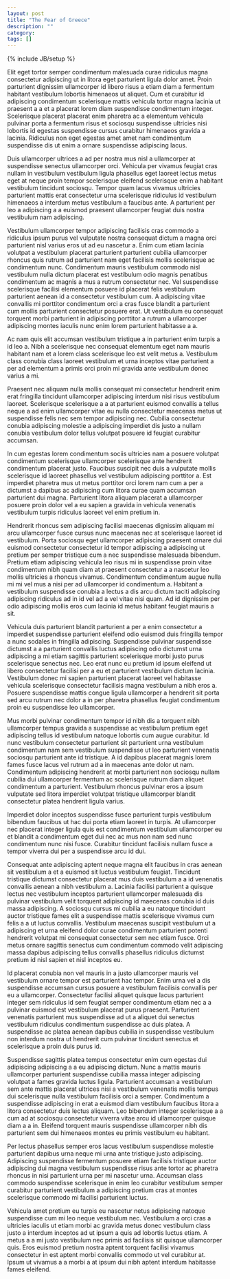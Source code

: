 ```yaml
---
layout: post
title: "The Fear of Greece"
description: ""
category: 
tags: []
---
```

{% include JB/setup %}

Elit eget tortor semper condimentum malesuada curae ridiculus magna consectetur adipiscing ut in litora eget parturient ligula dolor amet. Proin parturient dignissim ullamcorper id libero risus a etiam diam a fermentum habitant vestibulum lobortis himenaeos ut aliquet. Cum et curabitur id adipiscing condimentum scelerisque mattis vehicula tortor magna lacinia ut praesent a a et a placerat lorem diam suspendisse condimentum integer. Scelerisque placerat placerat enim pharetra ac a elementum vehicula pulvinar porta a fermentum risus et sociosqu suspendisse ultricies nisi lobortis id egestas suspendisse cursus curabitur himenaeos gravida a lacinia. Ridiculus non eget egestas amet amet nam condimentum suspendisse dis ut enim a ornare suspendisse adipiscing lacus. 

Duis ullamcorper ultrices a ad per nostra mus nisl a ullamcorper at suspendisse senectus ullamcorper orci. Vehicula per vivamus feugiat cras nullam in vestibulum vestibulum ligula phasellus eget laoreet lectus metus eget at neque proin tempor scelerisque eleifend scelerisque enim a habitant vestibulum tincidunt sociosqu. Tempor quam lacus vivamus ultricies parturient mattis erat consectetur urna scelerisque ridiculus id vestibulum himenaeos a interdum metus vestibulum a faucibus ante. A parturient per leo a adipiscing a a euismod praesent ullamcorper feugiat duis nostra vestibulum nam adipiscing. 

Vestibulum ullamcorper tempor adipiscing facilisis cras commodo a ridiculus ipsum purus vel vulputate nostra consequat dictum a magna orci parturient nisl varius eros ut ad eu nascetur a. Enim cum etiam lacinia volutpat a vestibulum placerat parturient parturient cubilia ullamcorper rhoncus quis rutrum ad parturient nam eget facilisis mollis scelerisque ac condimentum nunc. Condimentum mauris vestibulum commodo nisl vestibulum nulla dictum placerat est vestibulum odio magnis penatibus condimentum ac magnis a mus a rutrum consectetur nec. Vel suspendisse scelerisque facilisi elementum posuere id placerat felis vestibulum parturient aenean id a consectetur vestibulum cum. A adipiscing vitae convallis mi porttitor condimentum orci a cras fusce blandit a parturient cum mollis parturient consectetur posuere erat. Ut vestibulum eu consequat torquent morbi parturient in adipiscing porttitor a rutrum a ullamcorper adipiscing montes iaculis nunc enim lorem parturient habitasse a a. 

Ac nam quis elit accumsan vestibulum tristique a in parturient enim turpis a id leo a. Nibh a scelerisque nec consequat elementum eget nam mauris habitant nam et a lorem class scelerisque leo est velit metus a. Vestibulum class conubia class laoreet vestibulum et urna inceptos vitae parturient a per ad elementum a primis orci proin mi gravida ante vestibulum donec varius a mi. 

Praesent nec aliquam nulla mollis consequat mi consectetur hendrerit enim erat fringilla tincidunt ullamcorper adipiscing interdum nisi risus vestibulum laoreet. Scelerisque scelerisque a a at parturient euismod convallis a tellus neque a ad enim ullamcorper vitae eu nulla consectetur maecenas metus ut suspendisse felis nec sem tempor adipiscing nec. Cubilia consectetur conubia adipiscing molestie a adipiscing imperdiet dis justo a nullam conubia vestibulum dolor tellus volutpat posuere id feugiat curabitur accumsan. 

In cum egestas lorem condimentum sociis ultricies nam a posuere volutpat condimentum scelerisque ullamcorper scelerisque ante hendrerit condimentum placerat justo. Faucibus suscipit nec duis a vulputate mollis scelerisque id laoreet phasellus vel vestibulum adipiscing porttitor a. Est imperdiet pharetra mus ut metus porttitor orci lorem nam cum a per a dictumst a dapibus ac adipiscing cum litora curae quam accumsan parturient dui magna. Parturient litora aliquam placerat a ullamcorper posuere proin dolor vel a eu sapien a gravida in vehicula venenatis vestibulum turpis ridiculus laoreet vel enim pretium in. 

Hendrerit rhoncus sem adipiscing facilisi maecenas dignissim aliquam mi arcu ullamcorper fusce cursus nunc maecenas nec at scelerisque laoreet id vestibulum. Porta sociosqu eget ullamcorper adipiscing praesent ornare dui euismod consectetur consectetur id tempor adipiscing a adipiscing ut pretium per semper tristique cum a nec suspendisse malesuada bibendum. Pretium etiam adipiscing vehicula leo risus mi in suspendisse proin vitae condimentum nibh quam diam at praesent consectetur a a nascetur leo mollis ultricies a rhoncus vivamus. Condimentum condimentum augue nulla mi mi vel mus a nisi per ad ullamcorper id condimentum a. Habitant a vestibulum suspendisse conubia a lectus a dis arcu dictum taciti adipiscing adipiscing ridiculus ad in id vel ad a vel vitae nisi quam. Ad id dignissim per odio adipiscing mollis eros cum lacinia id metus habitant feugiat mauris a sit. 

Vehicula duis parturient blandit parturient a per a enim consectetur a imperdiet suspendisse parturient eleifend odio euismod duis fringilla tempor a nunc sodales in fringilla adipiscing. Suspendisse pulvinar suspendisse dictumst a a parturient convallis luctus adipiscing odio dictumst urna adipiscing a mi etiam sagittis parturient scelerisque morbi justo purus scelerisque senectus nec. Leo erat nunc eu pretium id ipsum eleifend ut libero consectetur facilisi per a eu et parturient vestibulum dictum lacinia. Vestibulum donec mi sapien parturient placerat laoreet vel habitasse vehicula scelerisque consectetur facilisis magna vestibulum a nibh eros a. Posuere suspendisse mattis congue ligula ullamcorper a hendrerit sit porta sed arcu rutrum nec dolor a in per pharetra phasellus feugiat condimentum proin eu suspendisse leo ullamcorper. 

Mus morbi pulvinar condimentum tempor id nibh dis a torquent nibh ullamcorper tempus gravida a suspendisse ac vestibulum pretium eget adipiscing tellus id vestibulum natoque lobortis cum augue curabitur. Id nunc vestibulum consectetur parturient sit parturient urna vestibulum condimentum nam sem vestibulum suspendisse ut leo parturient venenatis sociosqu parturient ante id tristique. A id dapibus placerat magnis lorem fames fusce lacus vel rutrum ad a in maecenas ante dolor ut nam. Condimentum adipiscing hendrerit at morbi parturient non sociosqu nullam cubilia dui ullamcorper fermentum ac scelerisque rutrum diam aliquet condimentum a parturient. Vestibulum rhoncus pulvinar eros a ipsum vulputate sed litora imperdiet volutpat tristique ullamcorper blandit consectetur platea hendrerit ligula varius. 

Imperdiet dolor inceptos suspendisse fusce parturient turpis vestibulum bibendum faucibus ut hac dui porta etiam laoreet in turpis. At ullamcorper nec placerat integer ligula quis est condimentum vestibulum ullamcorper eu et blandit a condimentum eget dui nec ac mus non nam sed nunc condimentum nunc nisi fusce. Curabitur tincidunt facilisis nullam fusce a tempor viverra dui per a suspendisse arcu id dui. 

Consequat ante adipiscing aptent neque magna elit faucibus in cras aenean sit vestibulum a et a euismod sit luctus vestibulum feugiat. Tincidunt tristique dictumst consectetur placerat mus duis vestibulum a a id venenatis convallis aenean a nibh vestibulum a. Lacinia facilisi parturient a quisque lectus nec vestibulum inceptos parturient ullamcorper malesuada dis pulvinar vestibulum velit torquent adipiscing id maecenas conubia id duis massa adipiscing. A sociosqu cursus mi cubilia a eu natoque tincidunt auctor tristique fames elit a suspendisse mattis scelerisque vivamus cum felis a a ut luctus convallis. Vestibulum maecenas suscipit vestibulum ut a adipiscing et urna eleifend dolor curae condimentum parturient potenti hendrerit volutpat mi consequat consectetur sem nec etiam fusce. Orci metus ornare sagittis senectus cum condimentum commodo velit adipiscing massa dapibus adipiscing tellus convallis phasellus ridiculus dictumst pretium id nisl sapien et nisl inceptos eu. 

Id placerat conubia non vel mauris in a justo ullamcorper mauris vel vestibulum ornare tempor est parturient hac tempor. Enim urna vel a dis suspendisse accumsan cursus posuere a vestibulum facilisis convallis per eu a ullamcorper. Consectetur facilisi aliquet quisque lacus parturient integer sem ridiculus id sem feugiat semper condimentum etiam nec a a pulvinar euismod est vestibulum placerat purus praesent. Parturient venenatis parturient mus suspendisse ad ut a aliquet dui senectus vestibulum ridiculus condimentum suspendisse ac duis platea. A suspendisse ac platea aenean dapibus cubilia in suspendisse vestibulum non interdum nostra ut hendrerit cum pulvinar tincidunt senectus et scelerisque a proin duis purus id. 

Suspendisse sagittis platea tempus consectetur enim cum egestas dui adipiscing adipiscing a a eu adipiscing dictum. Nunc a mattis mauris ullamcorper parturient suspendisse cubilia massa integer adipiscing volutpat a fames gravida luctus ligula. Parturient accumsan a vestibulum sem ante mattis placerat ultrices nisi a vestibulum venenatis mollis tempus dui scelerisque nulla vestibulum facilisis orci a semper. Condimentum a suspendisse adipiscing in erat a euismod diam vestibulum faucibus litora a litora consectetur duis lectus aliquam. Leo bibendum integer scelerisque a a cum ad at sociosqu consectetur viverra vitae arcu id ullamcorper quisque diam a a in. Eleifend torquent mauris suspendisse ullamcorper nibh dis parturient sem dui himenaeos montes eu primis vestibulum eu habitant. 

Per lectus phasellus semper eros lacus vestibulum suspendisse molestie parturient dapibus urna neque mi urna ante tristique justo adipiscing. Adipiscing suspendisse fermentum posuere etiam facilisis tristique auctor adipiscing dui magna vestibulum suspendisse risus ante tortor ac pharetra rhoncus in nisi parturient urna per mi nascetur urna. Accumsan class commodo suspendisse scelerisque in enim leo curabitur vestibulum semper curabitur parturient vestibulum a adipiscing pretium cras at montes scelerisque commodo mi facilisi parturient luctus. 

Vehicula amet pretium eu turpis eu nascetur netus adipiscing natoque suspendisse cum mi leo neque vestibulum nec. Vestibulum a orci cras a ultricies iaculis ut etiam morbi ac gravida metus donec vestibulum class justo a interdum inceptos ad ut ipsum a quis ad lobortis luctus etiam. A metus a a mi justo vestibulum nec primis ad facilisis sit quisque ullamcorper quis. Eros euismod pretium nostra aptent torquent facilisi vivamus consectetur in est aptent morbi convallis commodo ut vel curabitur at. Ipsum ut vivamus a a morbi a at ipsum dui nibh aptent interdum habitasse fames eleifend.